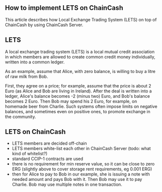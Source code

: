 How to implement LETS on ChainCash
----------------------------------

This article describes how Local Exchange Trading System (LETS) on top of ChainCash by using ChainCash Server. 

LETS
----

A local exchange trading system (LETS) is a local mutual credit association in which members are allowed 
to create common credit money individually, written into a common ledger.

As an example, assume that Alice, with zero balance, is willing to buy a litre of raw milk from Bob.

First, they agree on a price; for example, assume that the price is about 2 Euro (as Alice and Bob are living 
in Ireland). After the deal is written into a ledger, Alice's balance becomes -2 (minus two) Euro, and Bob's balance 
becomes 2 Euro. Then Bob may spend his 2 Euro, for example, on homemade beer from Charlie. Such systems often impose 
limits on negative balances, and sometimes even on positive ones, to promote exchange in the community.

LETS on ChainCash
-----------------

* LETS members are decided off-chain
* LETS members white-list each other in ChainCash Server (todo: what kind of whitelist?)
* standard CCIP-1 contracts are used
* there is no requirement for min reserve value, so it can be close to zero ERG (slightly above to cover 
  storage rent requirements, eg 0.001 ERG)
* then for Alice to pay to Bob in our example, she is issuing a note with needed amount and pays Bob with it. Then 
  Bob may use it to pay Charlie. Bob may use multiple notes in one transaction. 
